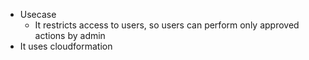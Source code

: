 - Usecase
	- It restricts access to users, so users can perform only approved actions by admin
- It uses cloudformation